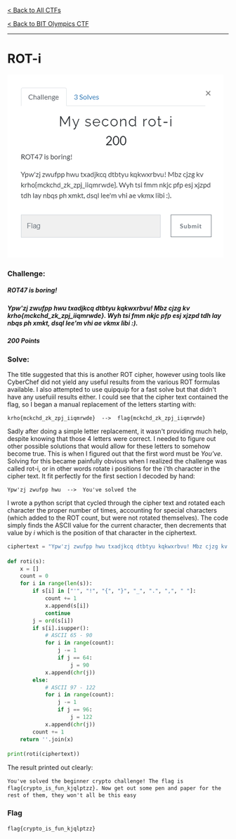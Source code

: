 [< Back to All CTFs](https://github.com/KrisLloyd/CTF#ctf-solves)

[< Back to BIT Olympics CTF](https://github.com/KrisLloyd/CTF#bit-olymipcs-march-2021)
***

# ROT-i

![ROt-i Challenge](ROT-i.PNG)

### Challenge:
##### ROT47 is boring!
##### Ypw'zj zwufpp hwu txadjkcq dtbtyu kqkwxrbvu! Mbz cjzg kv krho{mckchd_zk_zpj_iiqmrwde}. Wyh tsi fmm nkjc pfp esj xjzpd tdh lay nbqs ph xmkt, dsql lee'm vhi ae vkmx libi :).
##### 200 Points

### Solve:

The title suggested that this is another ROT cipher, however using tools like CyberChef did not yield any useful results from the various ROT formulas available. I also attempted to use quipquip for a fast solve but that didn't have any usefuiil results either. I could see that the cipher text contained the flag, so I began a manual replacement of the letters starting with:

```
krho{mckchd_zk_zpj_iiqmrwde}  -->  flag{mckchd_zk_zpj_iiqmrwde}
```

Sadly after doing a simple letter replacement, it wasn't providing much help, despite knowing that those 4 letters were correct. I needed to figure out other possible solutions that would allow for these letters to somehow become true. This is when I figured out that the first word must be *You've*. Solving for this became painfully obvious when I realized the challenge was called rot-i, or in other words rotate i positions for the i'th character in the cipher text. It fit perfectly for the first section I decoded by hand:

```
Ypw'zj zwufpp hwu  -->  You've solved the
```
I wrote a python script that cycled through the cipher text and rotated each character the proper number of times, accounting for special characters (which added to the ROT count, but were not rotated themselves). The code simply finds the ASCII value for the current character, then decrements that value by *i* which is the position of that character in the ciphertext.

```python
ciphertext = "Ypw'zj zwufpp hwu txadjkcq dtbtyu kqkwxrbvu! Mbz cjzg kv krho{mckchd_zk_zpj_iiqmrwde}. Wyh tsi fmm nkjc pfp esj xjzpd tdh lay nbqs ph xmkt, dsql lee'm vhi ae vkmx libi"

def roti(s):
    x = []
    count = 0
    for i in range(len(s)):
        if s[i] in ["'", "!", "{", "}", "_", ".", ",", " "]:
            count += 1
            x.append(s[i])
            continue
        j = ord(s[i])
        if s[i].isupper():
            # ASCII 65 - 90
            for i in range(count):
                j -= 1
                if j == 64:
                    j = 90
            x.append(chr(j))
        else:
            # ASCII 97 - 122
            for i in range(count):
                j -= 1
                if j == 96:
                    j = 122
            x.append(chr(j))
        count += 1
    return ''.join(x)

print(roti(ciphertext))
```

The result printed out clearly:
```
You've solved the beginner crypto challenge! The flag is flag{crypto_is_fun_kjqlptzz}. Now get out some pen and paper for the rest of them, they won't all be this easy
```

### Flag

```
flag{crypto_is_fun_kjqlptzz}
```
